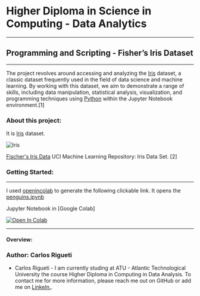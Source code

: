 # Higher Diploma in Science in Computing - Data Analytics
***
## Programming and Scripting - Fisher’s Iris Dataset
***
The project revolves around accessing and analyzing the [Iris](https://github.com/CarlosRigueti/pands-project/blob/main/iris.csv) dataset, a classic dataset frequently used in the field of data science and machine learning. By working with this dataset, we aim to demonstrate a range of skills, including data manipulation, statistical analysis, visualization, and programming techniques using [Python](https://www.python.org/) within the Jupyter Notebook environment.[1]

### About this project:

It is [Iris](https://github.com/CarlosRigueti/pands-project/blob/main/iris.csv) dataset.

![Iris](https://github.com/CarlosRigueti/pands-project/assets/159485788/e79c61f7-7b01-4dec-aa58-662734067af9)

[Fischer's Iris Data](https://archive.ics.uci.edu/dataset/53/iris) UCI Machine Learning Repository: Iris Data Set. [2]


### Getting Started:

***
I used [openincolab](https://openincolab.com/) to generate the following clickable link. It opens the [penguins.ipynb](https://raw.githubusercontent.com/CarlosRigueti/pands-project/main/analysis.ipynb)

</a> Jupyter Notebook in [Google Colab]

<a target="_blank" href="https://colab.research.google.com/github/CarlosRigueti/pands-project">
  <img src="https://colab.research.google.com/assets/colab-badge.svg" alt="Open In Colab"/>
</a>


***
#### Overview: 

### Author: Carlos Rigueti
* Carlos Rigueti - I am currently studing at ATU - Atlantic Technological University the course Higher Diploma in Computing in Data Analysis. To contact me for more information, please reach me out on GitHub or add me on [LinkeIn.](https://www.linkedin.com/in/carlos-rigueti-b6323926/).